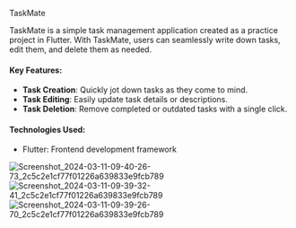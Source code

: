 TaskMate

TaskMate is a simple task management application created as a practice project in Flutter. With TaskMate, users can seamlessly write down tasks, edit them, and delete them as needed.

#### Key Features:

- **Task Creation**: Quickly jot down tasks as they come to mind.
- **Task Editing**: Easily update task details or descriptions.
- **Task Deletion**: Remove completed or outdated tasks with a single click.

#### Technologies Used:

- Flutter: Frontend development framework


![Screenshot_2024-03-11-09-40-26-73_2c5c2e1cf77f01226a639833e9fcb789](https://github.com/AaryanSharmaNeupane/Taskmate/assets/63339028/83c0ffbd-ca80-428d-9836-9f4b06f16b00)
![Screenshot_2024-03-11-09-39-32-41_2c5c2e1cf77f01226a639833e9fcb789](https://github.com/AaryanSharmaNeupane/Taskmate/assets/63339028/1af73eb1-4e43-414e-9278-27246ce0fc40)
![Screenshot_2024-03-11-09-39-26-70_2c5c2e1cf77f01226a639833e9fcb789](https://github.com/AaryanSharmaNeupane/Taskmate/assets/63339028/53a1fb70-5066-4fd9-8623-7e4790df8d4f)
